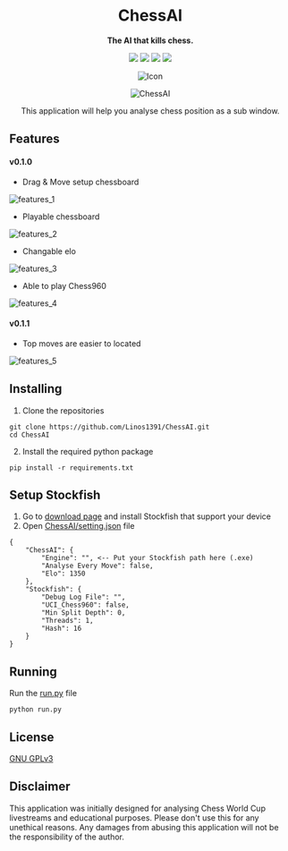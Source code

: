 <div align="center">

# ChessAI

**The AI that kills chess.**

![][chessai-shield]
[![][python-shield]][python-url]
[![][conda-shield]][conda-url]
[![][stockfish-shield]][stockfish-url]

[chessai-shield]: https://img.shields.io/badge/ChessAI-0.1.1-red
[python-shield]: https://img.shields.io/badge/Python-3.12+-yellow
[python-url]: https://www.python.org/downloads/
[conda-shield]: https://img.shields.io/badge/Anaconda-24.7+-grass
[conda-url]: https://www.anaconda.com/download
[stockfish-shield]: https://img.shields.io/badge/Stockfish-16+-green
[stockfish-url]: https://stockfishchess.org/download/



![Icon](assets/Icon128.png)

![ChessAI](assets/ChessAI.png)



This application will help you analyse chess position as a sub window.

</div>


## Features

#### v0.1.0

- Drag & Move setup chessboard

![features_1](assets/features_1.gif)

- Playable chessboard

![features_2](assets/features_2.gif)

- Changable elo

![features_3](assets/features_3.gif)

- Able to play Chess960

![features_4](assets/features_4.gif)

#### v0.1.1

- Top moves are easier to located

![features_5](assets/features_5.gif)



## Installing

1. Clone the repositories

```
git clone https://github.com/Linos1391/ChessAI.git
cd ChessAI
```

2. Install the required python package

```
pip install -r requirements.txt
```

## Setup Stockfish

1. Go to [download page](https://stockfishchess.org/download/) and install Stockfish that support your device
2. Open [ChessAI/setting.json](ChessAI/setting.json) file
```
{
    "ChessAI": {
        "Engine": "", <-- Put your Stockfish path here (.exe)
        "Analyse Every Move": false,
        "Elo": 1350
    },
    "Stockfish": {
        "Debug Log File": "",
        "UCI_Chess960": false,
        "Min Split Depth": 0,
        "Threads": 1,
        "Hash": 16
    }
}
```

## Running

Run the [run.py](run.py) file

```
python run.py
```

## License

[GNU GPLv3](LICENSE)

## Disclaimer

This application was initially designed for analysing Chess World Cup livestreams and educational purposes. Please don't use this for any unethical reasons. Any damages from abusing this application will not be the responsibility of the author.
